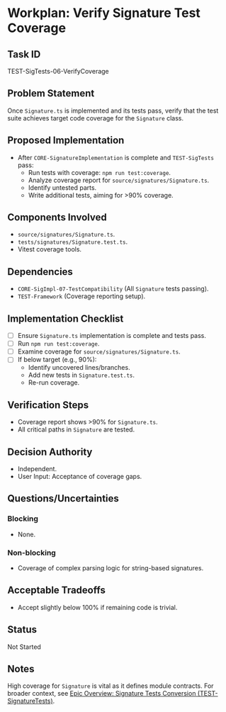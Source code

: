 # Workplan: Verify Signature Test Coverage

## Task ID
TEST-SigTests-06-VerifyCoverage

## Problem Statement
Once `Signature.ts` is implemented and its tests pass, verify that the test suite achieves target code coverage for the `Signature` class.

## Proposed Implementation
- After `CORE-SignatureImplementation` is complete and `TEST-SigTests` pass:
    - Run tests with coverage: `npm run test:coverage`.
    - Analyze coverage report for `source/signatures/Signature.ts`.
    - Identify untested parts.
    - Write additional tests, aiming for >90% coverage.

## Components Involved
- `source/signatures/Signature.ts`.
- `tests/signatures/Signature.test.ts`.
- Vitest coverage tools.

## Dependencies
- `CORE-SigImpl-07-TestCompatibility` (All `Signature` tests passing).
- `TEST-Framework` (Coverage reporting setup).

## Implementation Checklist
- [ ] Ensure `Signature.ts` implementation is complete and tests pass.
- [ ] Run `npm run test:coverage`.
- [ ] Examine coverage for `source/signatures/Signature.ts`.
- [ ] If below target (e.g., 90%):
    - Identify uncovered lines/branches.
    - Add new tests in `Signature.test.ts`.
    - Re-run coverage.

## Verification Steps
- Coverage report shows >90% for `Signature.ts`.
- All critical paths in `Signature` are tested.

## Decision Authority
- Independent.
- User Input: Acceptance of coverage gaps.

## Questions/Uncertainties
### Blocking
- None.
### Non-blocking
- Coverage of complex parsing logic for string-based signatures.

## Acceptable Tradeoffs
- Accept slightly below 100% if remaining code is trivial.

## Status
Not Started

## Notes
High coverage for `Signature` is vital as it defines module contracts.
For broader context, see [Epic Overview: Signature Tests Conversion (TEST-SignatureTests)](../../docs/planning/workplans/TEST-SignatureTests.md).